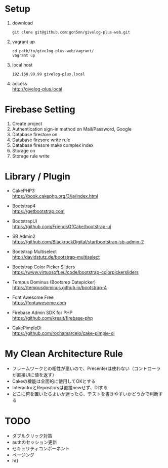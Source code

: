 # Setup

1. download
    ```
    git clone git@github.com:gon5on/givelog-plus-web.git
    ```
2. vagrant up
    ```
    cd path/to/givelog-plus-web/vagrant/
    vagrant up
    ```
3. local host
    ```
    192.168.99.99 givelog-plus.local
    ```
4. access  
http://givelog-plus.local


# Firebase Setting

1. Create project
2. Authentication sign-in method on Mail/Password, Google
3. Database firestore on
4. Database firesore write rule
5. Database firesore make complex index
6. Storage on
7. Storage rule write


# Library / Plugin

* CakePHP3  
https://book.cakephp.org/3/ja/index.html

* Bootstrap4  
https://getbootstrap.com

* BootstrapUI  
https://github.com/FriendsOfCake/bootstrap-ui

* SB Admin2  
https://github.com/BlackrockDigital/startbootstrap-sb-admin-2

* Bootstrap Multiselect  
http://davidstutz.de/bootstrap-multiselect

* Bootstrap Color Picker Sliders  
https://www.virtuosoft.eu/code/bootstrap-colorpickersliders

* Tempus Dominus (Bootsrep Datepicker)  
https://tempusdominus.github.io/bootstrap-4

* Font Awesome Free  
https://fontawesome.com

* Firebase Admin SDK for PHP  
https://github.com/kreait/firebase-php

* CakePimpleDi  
https://github.com/rochamarcelo/cake-pimple-di


# My Clean Architecture Rule

* フレームワークとの相性が悪いので、Presenterは使わない（コントローラが直接UIに値を返す）
* Cakeの機能は全面的に使用してOKとする
* InteractorとRepositoryは直接newせず、DIする
* どこに何を置いたらよいか迷ったら、テストを書きやすいかどうかで判断する


# TODO

* ダブルクリック対策
* authのセッション更新
* セキュリティコンポーネント
* ページング
* h()
